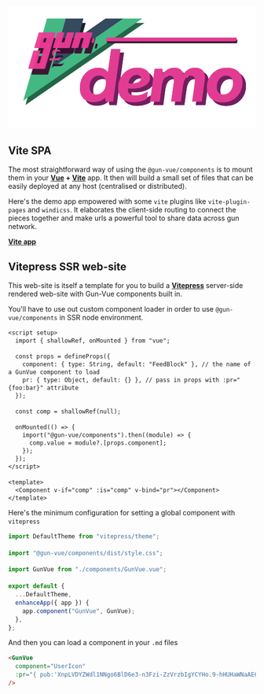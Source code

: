 ![](/media/svg/demo.svg)

## Vite SPA

The most straightforward way of using the `@gun-vue/components` is to mount them in your **[Vue](https://staging.vuejs.org/) + [Vite](https://vitejs.dev/)** app. It then will build a small set of files that can be easily deployed at any host (centralised or distributed).

Here's the demo app empowered with some `vite` plugins like `vite-plugin-pages` and `windicss`. It elaborates the client-side routing to connect the pieces together and make urls a powerful tool to share data across gun network.

**[Vite app](/demo/)**

## Vitepress SSR web-site

This web-site is itself a template for you to build a **[Vitepress](https://vitepress.vuejs.org)** server-side rendered web-site with Gun-Vue components built in.

You'll have to use out custom component loader in order to use `@gun-vue/components` in SSR node environment.

```vue
<script setup>
  import { shallowRef, onMounted } from "vue";

  const props = defineProps({
    component: { type: String, default: "FeedBlock" }, // the name of a GunVue component to load
    pr: { type: Object, default: {} }, // pass in props with :pr="{foo:bar}" attribute
  });

  const comp = shallowRef(null);

  onMounted(() => {
    import("@gun-vue/components").then((module) => {
      comp.value = module?.[props.component];
    });
  });
</script>

<template>
  <Component v-if="comp" :is="comp" v-bind="pr"></Component>
</template>
```

Here's the minimum configuration for setting a global component with `vitepress`

```js
import DefaultTheme from "vitepress/theme";

import "@gun-vue/components/dist/style.css";

import GunVue from "./components/GunVue.vue";

export default {
  ...DefaultTheme,
  enhanceApp({ app }) {
    app.component("GunVue", GunVue);
  },
};
```

And then you can load a component in your `.md` files

```html
<GunVue
  component="UserIcon"
  :pr="{ pub:'XnpLVDYZWdl1NNgo6BlD6e3-n3Fzi-ZzVrzbIgYCYHo.9-hHUHaWNaAE6tMp800MMzNtDLtjicS53915IrBu4uc' }"
/>
```
